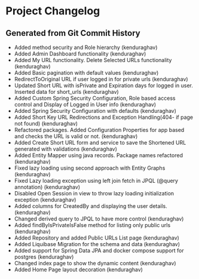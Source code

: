 # Project Changelog
## Generated from Git Commit History
- Added method security and Role hierarchy (kenduraghav)
- Added Admin Dashboard functionality (kenduraghav)
- Added My URL functionality. Delete Selected URLs functionality (kenduraghav)
- Added Basic pagination with default values (kenduraghav)
- RedirectToOriginal URL if user logged in for private urls (kenduraghav)
- Updated Short URL with isPrivate and Expiration days for logged in user. Inserted data for short_urls (kenduraghav)
- Added Custom Spring Security Configuration, Role based access control and Display of Logged in User info (kenduraghav)
- Added Spring Security Configuration with defaults (kenduraghav)
- Added Short Key URL Redirections and Exception Handling(404- if page not found) (kenduraghav)
- Refactored packages. Added Configuration Properties for app based and  checks the URL is valid or not. (kenduraghav)
- Added Create Short URL form and service to save the Shortened URL generated with validations (kenduraghav)
- Added Entity Mapper using java records. Package names refactored (kenduraghav)
- Fixed lazy loading using second approach with Entity Graphs (kenduraghav)
- Fixed Lazy loading exception using left join fetch in JPQL (@query annotation) (kenduraghav)
- Disabled Open Session in view to throw lazy loading initialization exception (kenduraghav)
- Added columns for CreatedBy and displaying the user details. (kenduraghav)
- Changed derived query to JPQL to have more control (kenduraghav)
- Added findByIsPrivateIsFalse method for listing only public urls (kenduraghav)
- Added Repository and added Public URLs List page (kenduraghav)
- Added Liquibase Migration for the schema and data (kenduraghav)
- Added support for Spring Data JPA and docker compose support for postgres (kenduraghav)
- Changed index page to show the dynamic content (kenduraghav)
- Added Home Page layout decoration (kenduraghav)